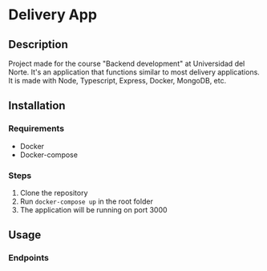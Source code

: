 # Delivery App
## Description

Project made for the course "Backend development" at Universidad del Norte. It's an application that functions similar to most delivery applications. It is made with Node, Typescript, Express, Docker, MongoDB, etc.

## Installation 

### Requirements

- Docker
- Docker-compose

### Steps

1. Clone the repository
2. Run `docker-compose up` in the root folder
3. The application will be running on port 3000

## Usage

### Endpoints
